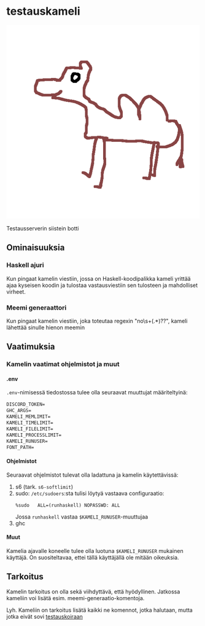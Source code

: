 # testauskameli
![](./img/kameli.png)

Testausserverin siistein botti

## Ominaisuuksia

### Haskell ajuri
Kun pingaat kamelin viestiin, jossa on Haskell-koodipalikka
kameli yrittää ajaa kyseisen koodin ja tulostaa vastausviestiin sen tulosteen ja mahdolliset virheet.

### Meemi generaattori
Kun pingaat kamelin viestiin, joka toteutaa regexin "no\s+(.*)?\?",
kameli lähettää sinulle hienon meemin

## Vaatimuksia
### Kamelin vaatimat ohjelmistot ja muut

#### .env
`.env`-nimisessä tiedostossa tulee olla seuraavat muuttujat määriteltyinä:
```
DISCORD_TOKEN=
GHC_ARGS=
KAMELI_MEMLIMIT=
KAMELI_TIMELIMIT=
KAMELI_FILELIMIT=
KAMELI_PROCESSLIMIT=
KAMELI_RUNUSER=
FONT_PATH=
```

#### Ohjelmistot
Seuraavat ohjelmistot tulevat olla ladattuna ja kamelin käytettävissä:
1. s6 (tark. `s6-softlimit`)
2. sudo:
    `/etc/sudoers`:sta tulisi löytyä vastaava configuraatio:
    ```
    %sudo   ALL=(runhaskell) NOPASSWD: ALL
    ```
    Jossa `runhaskell` vastaa `$KAMELI_RUNUSER`-muuttujaa
3. ghc

#### Muut
Kamelia ajavalle koneelle tulee olla luotuna `$KAMELI_RUNUSER` mukainen käyttäjä.
On suositeltavaa, ettei tällä käyttäjällä ole mitään oikeuksia.

## Tarkoitus
Kamelin tarkoitus on olla sekä viihdyttävä, että hyödyllinen.
Jatkossa kameliin voi lisätä esim. meemi-generaatio-komentoja.

Lyh. Kameliin on tarkoitus lisätä kaikki ne komennot, jotka halutaan,
mutta jotka eivät sovi [testauskoiraan](https://github.com/Testausserveri/testauskoira-rs)
